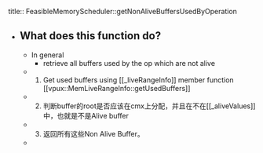 title:: FeasibleMemoryScheduler::getNonAliveBuffersUsedByOperation

- ## What does this function do?
	- In general
		- retrieve all buffers used by the op which are not alive
	- 1. Get used buffers using [[_liveRangeInfo]] member function [[vpux::MemLiveRangeInfo::getUsedBuffers]]
	- 2. 判断buffer的root是否应该在cmx上分配，并且在不在[[_aliveValues]]中，也就是不是Alive buffer
	- 3. 返回所有这些Non Alive Buffer。
	-